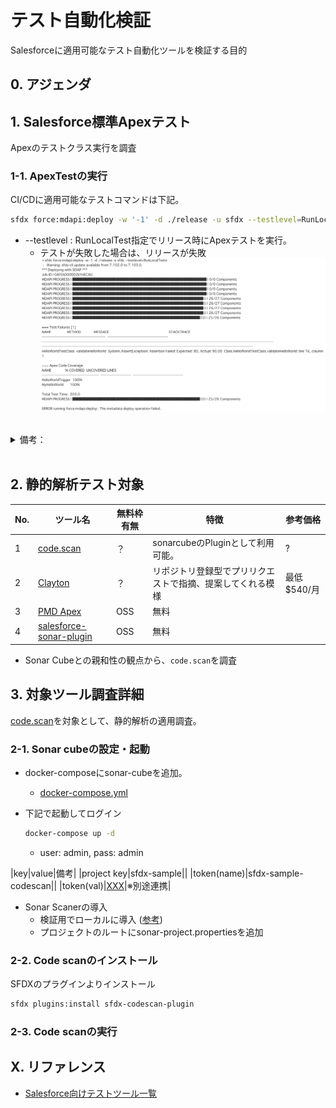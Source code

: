 # テスト自動化検証

Salesforceに適用可能なテスト自動化ツールを検証する目的

## 0. アジェンダ


## 1. Salesforce標準Apexテスト

Apexのテストクラス実行を調査

### 1-1. ApexTestの実行

CI/CDに適用可能なテストコマンドは下記。

```bash
sfdx force:mdapi:deploy -w '-1' -d ./release -u sfdx --testlevel=RunLocalTests
```

* --testlevel : RunLocalTest指定でリリース時にApexテストを実行。
  * テストが失敗した場合は、リリースが失敗
    ![test-failed-capture](./assets/test-failed-capture.png)

<br>

<details><summary>備考：</summary>

下記の通り、テストコマンドが存在するが、CI/CDには適用難しい。

```bash
sfdx force:apex:test:run --synchronous -w -1 -c -v -r human --testlevel=RunLocalTests -u [ユーザー]
```

* 環境上でテスト実行するため、リリース前のモジュールに対するテストは不可。
  * 従って、CI/CD時のテストとしては不適。各自がスクラッチ組織上でテスト書いた際に実行するコマンドとして運用推奨。
* スクラッチ組織を利用して、単体テスト実行環境を作成する方法もあるが、スクラッチ組織に作成上限がある関係から、適用は現実的でない認識。

</details>

<br>

## 2. 静的解析テスト対象

|No.|ツール名|無料枠有無|特徴|参考価格|
|---|---|---|---|---|
|1|[code.scan](https://www.codescan.io/)|？|sonarcubeのPluginとして利用可能。|?|
|2|[Clayton](https://www.getclayton.com/)|？|リポジトリ登録型でプリリクエストで指摘、提案してくれる模様|最低$540/月|
|3|[PMD Apex](https://github.com/pmd/pmd)|OSS|無料|
|4|[salesforce-sonar-plugin](https://github.com/SalesforceFoundation/salesforce-sonar-plugin)|OSS|無料|

* Sonar Cubeとの親和性の観点から、`code.scan`を調査

## 3. 対象ツール調査詳細

[code.scan](https://www.codescan.io/)を対象として、静的解析の適用調査。

### 2-1. Sonar cubeの設定・起動

* docker-composeにsonar-cubeを追加。
  * [docker-compose.yml](../jenkins-sample/docker-compose.yml)
* 下記で起動してログイン
  
  ```bash
  docker-compose up -d
  ```

  * user: admin, pass: admin

|key|value|備考|
|project key|sfdx-sample||
|token(name)|sfdx-sample-codescan||
|token(val)|[XXX](../.sfdx/memo.md)|※別途連携|

* Sonar Scanerの導入
  * 検証用でローカルに導入 ([参考](https://docs.sonarqube.org/latest/analysis/scan/sonarscanner/))
  * プロジェクトのルートにsonar-project.propertiesを追加
  

### 2-2. Code scanのインストール

SFDXのプラグインよりインストール

```bash
sfdx plugins:install sfdx-codescan-plugin
```

### 2-3. Code scanの実行


## X. リファレンス

* [Salesforce向けテストツール一覧](https://qiita.com/a_kuratani/items/0f832379d2fda3888c11)
